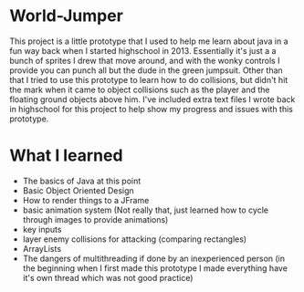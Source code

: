 # World-Jumper
This project is a little prototype that I used to help me learn about java in a fun way back when I started highschool in 2013. Essentially it's just a a bunch of sprites I drew that move around, and with the wonky controls I provide you can punch all but the dude in the green jumpsuit. Other than that I tried to use this prototype to learn how to do collisions, but didn't hit the mark when it came to object collisions such as the player and the floating ground objects above him. I've included extra text files I wrote back in highschool for this project to help show my progress and issues with this prototype.
# What I learned
* The basics of Java at this point
* Basic Object Oriented Design
* How to render things to a JFrame
* basic animation system (Not really that, just learned how to cycle through images to provide animations)
* key inputs
* layer enemy collisions for attacking (comparing rectangles)
* ArrayLists
* The dangers of multithreading if done by an inexperienced person (in the beginning when I first made this prototype I made everything have it's own thread which was not good practice)
